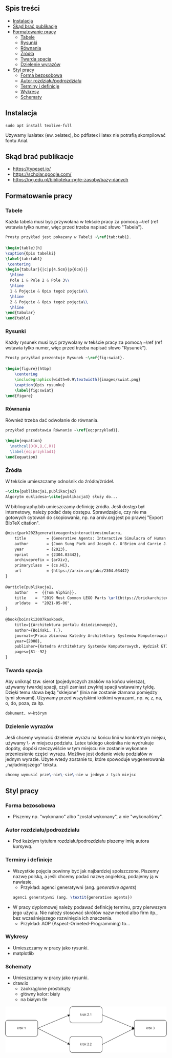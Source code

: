 ## Spis treści

- [Instalacja](#instalacja)
- [Skąd brać publikacje](#skąd-brać-publikacje)
- [Formatowanie pracy](#formatowanie-pracy)
  - [Tabele](#tabele)
  - [Rysunki](#rysunki)
  - [Równania](#równania)
  - [Źródła](#źródła)
  - [Twarda spacja](#twarda-spacja)
  - [Dzielenie wyrazów](#dzielenie-wyrazów)
- [Styl pracy](#styl-pracy)
  - [Forma bezosobowa](#forma-bezosobowa)
  - [Autor rozdziału/podrozdziału](#autor-rozdziału-podrozdziału)
  - [Terminy i definicje](#terminy-i-definicje)
  - [Wykresy](#wykresy)
  - [Schematy](#schematy)

## Instalacja

```
sudo apt install texlive-full
```

Używamy lualatex (ew. xelatex), bo pdflatex i latex nie potrafią skompilować fontu Arial.

## Skąd brać publikacje

- https://typeset.io/
- https://scholar.google.com/
- https://pg.edu.pl/biblioteka-pg/e-zasoby/bazy-danych

## Formatowanie pracy

### Tabele

Każda tabela musi być przywołana w tekście pracy za pomocą ~\ref (ref wstawia tylko numer, więc przed trzeba napisać słowo "Tabela").

```tex
Prosty przykład jest pokazany w Tabeli ~\ref{tab:tab1}.

\begin{table}[h]
\caption{Opis tabelki}
\label{tab:tab1}
 \centering
\begin{tabular}{|c|p{4.5cm}|p{6cm}|}
  \hline
  Pole 1 & Pole 2 & Pole 3\\
  \hline
  1 & Pojęcie & Opis tegoż pojęcia\\
  \hline
  2 & Pojęcie & Opis tegoż pojęcia\\
  \hline
\end{tabular}
\end{table}
```

### Rysunki

Każdy rysunek musi być przywołany w tekście pracy za pomocą ~\ref (ref wstawia tylko numer, więc przed trzeba napisać słowo "Rysunek").

```tex
Prosty przykład prezentuje Rysunek ~\ref{fig:swiat}.

\begin{figure}[htbp]
    \centering
    \includegraphics[width=0.9\textwidth]{images/swiat.png}
    \caption{Opis rysunku}
    \label{fig:swiat}
\end{figure}
```

### Równania

Również trzeba dać odwołanie do równania.

```tex
przykład przedstawia Równanie ~\ref{eq:przyklad1}.

\begin{equation}
  \mathcal{O(K,B,C,R)}
  \label{eq:przyklad1}
\end{equation}
```

### Źródła

W tekście umieszczamy odnośnik do źródła/źródeł.

```tex
~\cite{publikacja1,publikacja2}
Algorytm euklidesa~\cite{publikacja3} służy do...
```

W bibliography.bib umieszczamy definicję źródła. Jeśli dostęp był internetowy, należy podać datę dostępu. Sprawdzajcie, czy nie ma gotowych cytowań do skopiowania, np. na arxiv.org jest po prawej "Export BibTeX citation".

```tex
@misc{park2023generativeagentsinteractivesimulacra,
    title         = {Generative Agents: Interactive Simulacra of Human Behavior},
    author        = {Joon Sung Park and Joseph C. O'Brien and Carrie J. Cai and Meredith Ringel Morris and Percy Liang and Michael S. Bernstein},
    year          = {2023},
    eprint        = {2304.03442},
    archiveprefix = {arXiv},
    primaryclass  = {cs.HC},
    url           = {https://arxiv.org/abs/2304.03442}
}

@article{publikacja1,
    author   =  {{Tom Alphin}},
    title    =  "2019 Most Common LEGO Parts \url{https://brickarchitect.com/2019/2019-most-common-lego-parts/}",
    urldate  =  "2021-05-06",
}

@book{boinski2007kaskbook,
    title={{Architektura portalu dziedzinowego}},
    author={Boiński, T.},
    journal={Praca zbiorowa Katedry Architektury Systemów Komputerowych KASKBOOK},
    year={2008},
    publisher={Katedra Architektury Systemów Komputerowych, Wydział ETI Politechnika Gdańskiej},
    pages={81--92}
}
```

### Twarda spacja

Aby uniknąć tzw. sierot (pojedynczych znaków na końcu wiersza), używamy twardej spacji, czyli zamiast zwykłej spacji wstawaimy tyldę. Dzięki temu słowa będą "sklejone" (linia nie zostanie złamana pomiędzy tymi słowami). Używamy przed wszytskimi krókimi wyrazami, np. w, z, na, o, do, poza, za itp.
```tex
dokument, w~którym
```

### Dzielenie wyrazów

Jeśli chcemy wymusić dzielenie wyrazu na końcu linii w konkretnym miejsu, używamy \\- w miejscu podziału. Latex takiego ukośnika nie wydrukuje dopóty, dopóki rzeczywiście w tym miejscu nie zostanie wykonane przeniesienie części wyrazu. Możliwe jest dodanie wielu podziałów w jednym wyrazie. Użyte wtedy zostanie to, które spowoduje wygenerowania „najładniejszego” tekstu.
```tex
chcemy wymusić prze\-nie\-sie\-nie w jednym z tych miejsc
```

## Styl pracy

### Forma bezosobowa

- Piszemy np. "wykonano" albo "został wykonany", a nie "wykonaliśmy".

### Autor rozdziału/podrozdziału

- Pod każdym tytułem rozdziału/podrozdziału piszemy imię autora _kursywą_.

### Terminy i definicje

- Wszystkie pojęcia powinny być jak najbardziej spolszczone. Piszemy nazwę polską, a jeśli chcemy podać nazwę angielską, podajemy ją w nawiasie.
  - Przykład: agenci generatywni (ang. _generative agents_)
  ```tex
  agenci generatywni (ang. \textit{generative agents})
  ```
- W pracy dyplomowej należy podawać definicję terminu, przy pierwszym jego użyciu. Nie należy stosować skrótów nazw metod albo firm itp., bez wcześniejszego rozwinięcia ich znaczenia.
  - Przykład: AOP (Aspect-Orineted-Programming) to...

### Wykresy

- Umieszczamy w pracy jako rysunki.
- matplotlib

### Schematy

- Umieszczamy w pracy jako rysunki.
- draw.io
  - zaokrąglone prostokąty
  - główny kolor: biały
  - na białym tle

![Przykład schematu](diagram.drawio.png)
